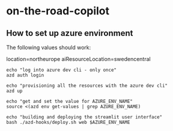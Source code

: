 # on-the-road-copilot

## How to set up azure environment

The following values should work:

location=northeurope
aiResourceLocation=swedencentral

```
echo "log into azure dev cli - only once"
azd auth login

echo "provisioning all the resources with the azure dev cli"
azd up

echo "get and set the value for AZURE_ENV_NAME"
source <(azd env get-values | grep AZURE_ENV_NAME)

echo "building and deploying the streamlit user interface"
bash ./azd-hooks/deploy.sh web $AZURE_ENV_NAME
```